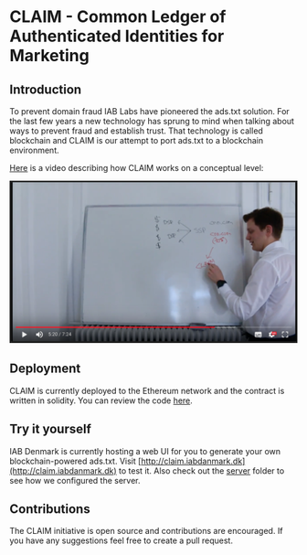 # CLAIM - Common Ledger of Authenticated Identities for Marketing

## Introduction
To prevent domain fraud IAB Labs have pioneered the ads.txt solution. For the last few years a new technology has sprung to mind when talking about ways to prevent fraud and establish trust. That technology is called blockchain and CLAIM is our attempt to port ads.txt to a blockchain environment.

[Here](https://drive.google.com/file/d/1CxynECoKaoSrUYy0kVGztYrK6SyLNJBu/view?usp=sharing) is a video describing how CLAIM works on a conceptual level:

[![Video introduction to CLAIM](screenshot.png)](https://drive.google.com/file/d/1CxynECoKaoSrUYy0kVGztYrK6SyLNJBu/view?usp=sharing)

## Deployment
CLAIM is currently deployed to the Ethereum network and the contract is written in solidity. You can review the code [here](contracts/claim.sol).

## Try it yourself
IAB Denmark is currently hosting a web UI for you to generate your own blockchain-powered ads.txt. Visit [http://claim.iabdanmark.dk](http://claim.iabdanmark.dk) to test it. Also check out the [server](server) folder to see how we configured the server.

## Contributions
The CLAIM initiative is open source and contributions are encouraged. If you have any suggestions feel free to create a pull request.

